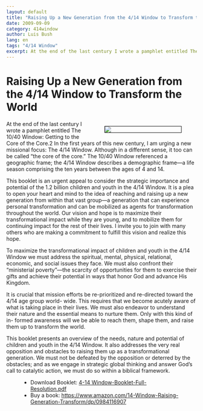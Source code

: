 ```yaml
---
layout: default
title: "Raising Up a New Generation from the 4/14 Window to Transform the World"
date: 2009-09-09
category: 414window
author: Luis Bush
lang: en
tags: "4/14 Window"
excerpt: At the end of the last century I wrote a pamphlet entitled The 10/40 Window&#58; Getting to the Core of the Core. In the first years of this new century, I am urging a new missional focus&#58; The 4/14 Window. Although in a different sense, it too can be called &#34;the core of the core.&#34; The 10/40 Window referenced a geographic frame; the 4/14 Window describes a demographic frame—a life season comprising the ten years between the ages of 4 and 14.
---
```

<h1>Raising Up a New Generation from the 4/14 Window to Transform the World</h1>

<figure style="float: right; width: 40%; margin-left: 2rem; border: solid black 1px">
  <img src="{{ site.baseurl }}/assets/images/2009-09-09/4-14-booklet-cover.png">
</figure>
<p>At the end of the last century I wrote a pamphlet entitled The 10/40 Window: Getting to the Core of the Core.2 In the first years of this new century, I am urging a new missional focus: The 4/14 Window. Although in a different sense, it too can be called “the core of the core.” The 10/40 Window referenced a geographic frame; the 4/14 Window describes a demographic frame—a life season comprising the ten years between the ages of 4 and 14.</p>

<p>This booklet is an urgent appeal to consider the strategic importance and potential of the 1.2 billion children and youth in the 4/14 Window. It is a plea to open your heart and mind to the idea of reaching and raising up a new generation from within that vast group—a generation that can experience personal transformation and can be mobilized as agents for transformation throughout the world. Our vision and hope is to maximize their transformational impact while they are young, and to mobilize them for continuing impact for the rest of their lives. I invite you to join with many others who are making a commitment to fulfill this vision and realize this hope.</p>

<p>To maximize the transformational impact of children and youth in the 4/14 Window we must address the spiritual, mental, physical, relational, economic, and social issues they face. We must also confront their “ministerial poverty”—the scarcity of opportunities for them to exercise their gifts and achieve their potential in ways that honor God and advance His Kingdom.</p>

<p>It is crucial that mission efforts be re-prioritized and re-directed toward the 4/14 age group world- wide. This requires that we become acutely aware of what is taking place in their lives. We must also endeavor to understand their nature and the essential means to nurture them. Only with this kind of in- formed awareness will we be able to reach them, shape them, and raise them up to transform the world.</p>

<p>This booklet presents an overview of the needs, nature and potential of children and youth in the 4/14 Window. It also addresses the very real opposition and obstacles to raising them up as a transformational generation. We must not be defeated by the opposition or deterred by the obstacles; and as we engage in strategic global thinking and answer God’s call to catalytic action, we must do so within a biblical framework.</p>


<figure class="resource-links">
  <ul>
    <li>Download Booklet: <a href="{{ site.baseurl }}/assets/pdf/2009-09-09/4-14 Window-Booklet-Full-Resolution.pdf">4-14 Window-Booklet-Full-Resolution.pdf</a></li>
    <li>Buy a book: <a href="https://www.amazon.com/14-Window-Raising-Generation-Transform/dp/0984116907">https://www.amazon.com/14-Window-Raising-Generation-Transform/dp/0984116907</a></li>
  </ul>
</figure>
